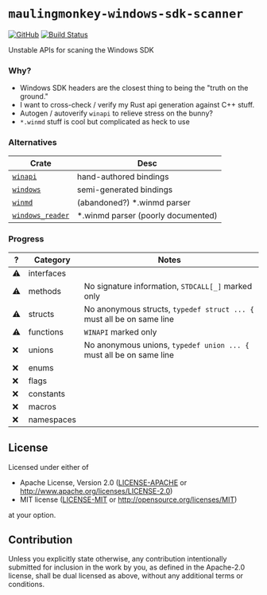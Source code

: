 # `maulingmonkey-windows-sdk-scanner`

[![GitHub](https://img.shields.io/github/stars/MaulingMonkey/windows-sdk-scanner.svg?label=GitHub&style=social)](https://github.com/MaulingMonkey/windows-sdk-scanner)
[![Build Status](https://github.com/MaulingMonkey/windows-sdk-scanner/workflows/Rust/badge.svg)](https://github.com/MaulingMonkey/windows-sdk-scanner/actions?query=workflow%3Arust)
<!--
[![License](https://img.shields.io/crates/l/maulingmonkey-windows-sdk-scanner.svg)](https://github.com/MaulingMonkey/windows-sdk-scanner)
[![crates.io](https://img.shields.io/crates/v/maulingmonkey-windows-sdk-scanner.svg)](https://crates.io/crates/maulingmonkey-windows-sdk-scanner)
[![docs.rs](https://docs.rs/maulingmonkey-windows-sdk-scanner/badge.svg)](https://docs.rs/maulingmonkey-windows-sdk-scanner)
[![dependency status](https://deps.rs/repo/github/MaulingMonkey/windows-sdk-scanner/status.svg)](https://deps.rs/repo/github/MaulingMonkey/windows-sdk-scanner)
-->

Unstable APIs for scaning the Windows SDK



### Why?

*   Windows SDK headers are the closest thing to being the "truth on the ground."
*   I want to cross-check / verify my Rust api generation against C++ stuff.
*   Autogen / autoverify `winapi` to relieve stress on the bunny?
*   `*.winmd` stuff is cool but complicated as heck to use



### Alternatives

| Crate | Desc |
| ----- | ---- |
| [`winapi`](https://lib.rs/crates/winapi)                                  | hand-authored bindings
| [`windows`](https://lib.rs/crates/windows)                                | semi-generated bindings
| [`winmd`](https://lib.rs/crates/winmd)                                    | (abandoned?) \*.winmd parser
| [`windows_reader`](https://docs.rs/windows_reader/latest/windows_reader/) | \*.winmd parser (poorly documented)



### Progress

|  ?  | Category    | Notes |
| --- | ----------- | ----- |
| ⚠️ | interfaces   |
| ⚠️ | methods      | No signature information, `STDCALL[_]` marked only
| ⚠️ | structs      | No anonymous structs, `typedef struct ... {` must all be on same line
| ⚠️ | functions    | `WINAPI` marked only
| ❌ | unions       | No anonymous unions, `typedef union ... {` must all be on same line
| ❌ | enums        |
| ❌ | flags        |
| ❌ | constants    |
| ❌ | macros       |
| ❌ | namespaces   |



<h2 name="license">License</h2>

Licensed under either of

* Apache License, Version 2.0 ([LICENSE-APACHE](LICENSE-APACHE) or http://www.apache.org/licenses/LICENSE-2.0)
* MIT license ([LICENSE-MIT](LICENSE-MIT) or http://opensource.org/licenses/MIT)

at your option.



<h2 name="contribution">Contribution</h2>

Unless you explicitly state otherwise, any contribution intentionally submitted
for inclusion in the work by you, as defined in the Apache-2.0 license, shall be
dual licensed as above, without any additional terms or conditions.
